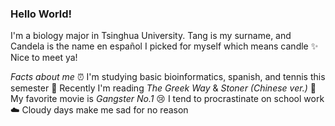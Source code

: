 ### Hello World!
I'm a biology major in Tsinghua University. Tang is my surname, and Candela is the name en español I picked for myself which means candle ✨
Nice to meet ya!

*Facts about me*
⏰ I'm studying basic bioinformatics, spanish, and tennis this semester
🌿 Recently I'm reading *The Greek Way* & *Stoner (Chinese ver.)*
🎇 My favorite movie is *Gangster No.1*
😢 I tend to procrastinate on school work
☁️ Cloudy days make me sad for no reason

<!--
**CandelaTang/CandelaTang** is a ✨ _special_ ✨ repository because its `README.md` (this file) appears on your GitHub profile.
